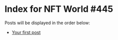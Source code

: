 # Index for NFT World #445
Posts will be displayed in the order below:

- [Your first post](./001-first.md)


